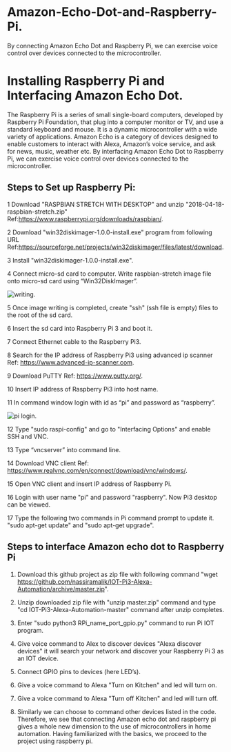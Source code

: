 # Amazon-Echo-Dot-and-Raspberry-Pi.
By connecting Amazon Echo Dot and Raspberry Pi, we can exercise voice control over devices connected to the microcontroller.


# Installing Raspberry Pi and Interfacing Amazon Echo Dot.
The Raspberry Pi is a series of small single-board computers, developed by Raspberry Pi Foundation, that plug into a computer monitor or TV, and use a standard keyboard and mouse. It is a dynamic microcontroller with a wide variety of applications. Amazon Echo is a category of devices designed to enable customers to interact with Alexa, Amazon’s voice service, and ask for news, music, weather etc. By interfacing Amazon Echo Dot to Raspberry Pi, we can exercise voice control over devices connected to the microcontroller.

## Steps to Set up Raspberry Pi:
1	Download "RASPBIAN STRETCH WITH DESKTOP" and unzip "2018-04-18-raspbian-stretch.zip" Ref:https://www.raspberrypi.org/downloads/raspbian/.  

2	Download "win32diskimager-1.0.0-install.exe" program from following URL Ref:https://sourceforge.net/projects/win32diskimager/files/latest/download.  

3	Install "win32diskimager-1.0.0-install.exe".  

4	Connect micro-sd card to computer. Write raspbian-stretch image file onto micro-sd card using “Win32DiskImager”.  

![writing](https://user-images.githubusercontent.com/39903083/41076797-f7d8c800-6a30-11e8-96b1-37e3a949abf1.jpg).  

5	Once image writing is completed, create "ssh" (ssh file is empty) files to the root of the sd card.  

6	Insert the sd card into Raspberry Pi 3 and boot it.  

7	Connect Ethernet cable to the Raspberry Pi3.  

8	Search for the IP address of Raspberry Pi3 using advanced ip scanner                                                     Ref: https://www.advanced-ip-scanner.com.  

9	Download PuTTY  Ref: https://www.putty.org/.  

10	Insert IP address of Raspberry Pi3 into host name.  

11	In command window login with id as “pi” and password as “raspberry”.  

![pi login](https://user-images.githubusercontent.com/39903083/41076897-8176c0a8-6a31-11e8-828c-abc9a12c2f6c.jpg).  

12	Type "sudo raspi-config" and go to "Interfacing Options" and enable SSH and VNC.  

13	Type “vncserver” into command line.  

14	Download VNC client  Ref: https://www.realvnc.com/en/connect/download/vnc/windows/.  

15	Open VNC client and insert IP address of Raspberry Pi.  

16	Login with user name "pi" and password "raspberry". Now Pi3 desktop can be viewed.  

17  Type the following two commands in Pi command prompt to update it. "sudo apt-get update"    and "sudo apt-get upgrade".  

## Steps to interface Amazon echo dot to Raspberry Pi  
1.	Download this github project as zip file with following command "wget https://github.com/nassiramalik/IOT-Pi3-Alexa-Automation/archive/master.zip".  
2.	Unzip downloaded zip file with "unzip master.zip" command and type "cd IOT-Pi3-Alexa-Automation-master" command after unzip completes.  
3.	Enter "sudo python3 RPi_name_port_gpio.py" command to run Pi IOT program.  
4.	Give voice command to Alex to discover devices "Alexa discover devices" it will search your network and discover your Raspberry Pi 3 as an IOT device.  
5.	 Connect GPIO pins to devices (here LED’s).  
 
 
6.	Give a voice command to Alexa "Turn on Kitchen" and led will turn on.  
7.	Give a voice command to Alexa "Turn off Kitchen" and led will turn off.  
 
8.	Similarly we can choose to command other devices listed in the code.  
Therefore, we see that connecting Amazon echo dot and raspberry pi gives a whole new dimension to the use of microcontrollers in home automation. Having familiarized with the basics, we proceed to the project using raspberry pi.  
